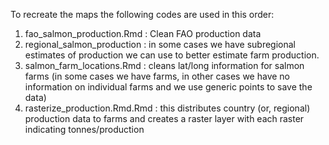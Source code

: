 To recreate the maps the following codes are used in this order:

1. fao_salmon_production.Rmd : Clean FAO production data
2. regional_salmon_production : in some cases we have subregional estimates of production we can use to better estimate farm production.  
3. salmon_farm_locations.Rmd : cleans lat/long information for salmon farms (in some cases we have farms, in other cases we have no information on individual farms and we use generic points to save the data)
4. rasterize_production.Rmd.Rmd : this distributes country (or, regional) production data to farms and creates a raster layer with each raster indicating tonnes/production

